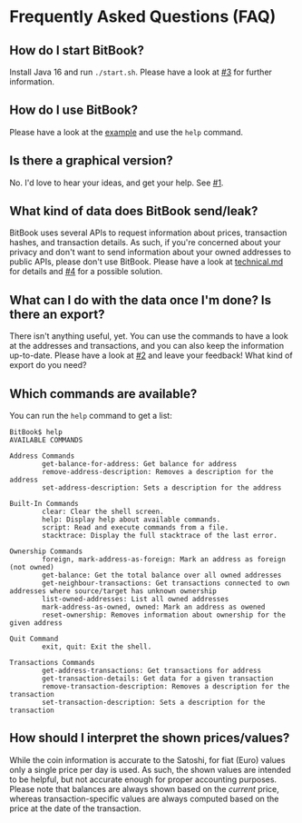 # Frequently Asked Questions (FAQ)

## How do I start BitBook?
Install Java 16 and run `./start.sh`.
Please have a look at [#3](https://github.com/C-Otto/BitBook/issues/3) for further information.

## How do I use BitBook?
Please have a look at the [example](example.md) and use the `help` command.

## Is there a graphical version?
No. I'd love to hear your ideas, and get your help.
See [#1](https://github.com/C-Otto/BitBook/issues/1).

## What kind of data does BitBook send/leak?
BitBook uses several APIs to request information about prices, transaction hashes, and transaction details.
As such, if you're concerned about your privacy and don't want to send information about your owned addresses to public
APIs, please don't use BitBook.
Please have a look at [technical.md](technical.md) for details and
[#4](https://github.com/C-Otto/BitBook/issues/4) for a possible solution.

## What can I do with the data once I'm done? Is there an export?
There isn't anything useful, yet. You can use the commands to have a look at the addresses
and transactions, and you can also keep the information up-to-date.
Please have a look at [#2](https://github.com/C-Otto/BitBook/issues/2) and leave your feedback!
What kind of export do you need?

## Which commands are available?
You can run the `help` command to get a list:

```
BitBook$ help
AVAILABLE COMMANDS

Address Commands
        get-balance-for-address: Get balance for address
        remove-address-description: Removes a description for the address
        set-address-description: Sets a description for the address

Built-In Commands
        clear: Clear the shell screen.
        help: Display help about available commands.
        script: Read and execute commands from a file.
        stacktrace: Display the full stacktrace of the last error.

Ownership Commands
        foreign, mark-address-as-foreign: Mark an address as foreign (not owned)
        get-balance: Get the total balance over all owned addresses
        get-neighbour-transactions: Get transactions connected to own addresses where source/target has unknown ownership
        list-owned-addresses: List all owned addresses
        mark-address-as-owned, owned: Mark an address as owened
        reset-ownership: Removes information about ownership for the given address

Quit Command
        exit, quit: Exit the shell.

Transactions Commands
        get-address-transactions: Get transactions for address
        get-transaction-details: Get data for a given transaction
        remove-transaction-description: Removes a description for the transaction
        set-transaction-description: Sets a description for the transaction
```
## How should I interpret the shown prices/values?
While the coin information is accurate to the Satoshi, for fiat (Euro) values only a single price per
day is used. As such, the shown values are intended to be helpful, but not accurate enough for proper
accounting purposes. Please note that balances are always shown based on the *current* price, whereas
transaction-specific values are always computed based on the price at the date of the transaction.